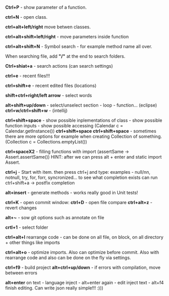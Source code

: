**Ctrl+P** - show parameter of a function.

**ctrl+N** - open class. 

**ctrl+alt+left/right** move betwen classes.

**ctrl+alt+shift+left/right** - move parameters inside function

**ctrl+alt+shift+N** - Symbol search - for example method name all over.

When searching file, add **"/"** at the end to search folders.

**Ctrl+shiаt+a** - search actions (can search settings)

**ctrl+e** - recent files!!!

**ctrl+shift+e** - recent edited files (locations)

**shift+ctrl+right/left arrow** - select words

**alt+shift+up/down** - select/unselect section - loop - function... (eclipse)
**ctrl+w/ctrl+shift+w** - (intellij) 

**ctrl+shift+space** - show possible inplementations of class - show possible function inputs - show possible accessing (Calendar c = Calendar.getInstance())
**ctrl+shift+space ctrl+shift+space** - sometimes there are more options for example when creating Collection of something. (Collection<String> c = Collections.emptyList())

**ctrl+spaceX2** - filling functions with import (assertSame -> Assert.assertSame()) HINT: after we can press alt + enter and static import Assert.

**ctrl+j** - Start with item. then press ctrl+j and type: examples - null/nn, notnull, try, for, forr, syncronized...
to see what completion exists can run ctrl+shift+a -> postfix completion

**alt+insert** - generate methods - works really good in Unit tests!

**ctrl+K** - open commit window:
    **ctrl+D** - open file compare
    **ctrl+alt+z** - revert changes

**alt+~** - sow git options such as annotate on file

**crtl+1** - select folder

**ctrl+alt+l** rearrange code - can be done on all file, on block, on all directory + other things like imports

**ctrl+alt+o** - optimize imports. Also can optimize before commit. Also with rearrange code and also can be done on the fly via settings.

**ctrl+f9** - build project
**alt+ctrl+up/down** - if errors with compilation, move between errors

**alt+enter** on text - language inject - alt+enter again - edit inject text - alt+f4 finish editing. Can write json really simple!!! :)))
